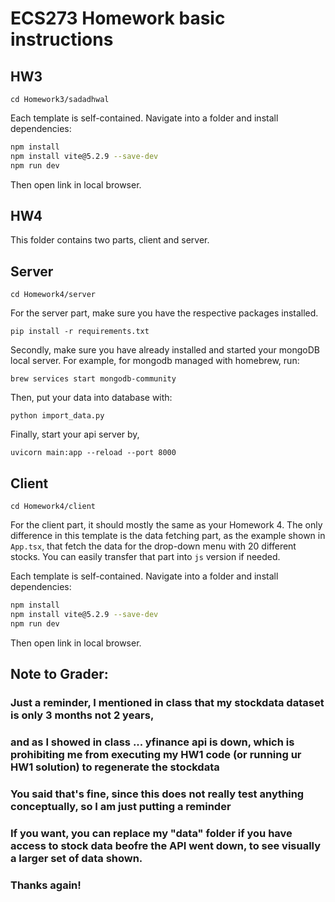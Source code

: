 # ECS273 Homework basic instructions 

## HW3
```
cd Homework3/sadadhwal
```

Each template is self-contained. Navigate into a folder and install dependencies:
```bash
npm install
npm install vite@5.2.9 --save-dev
npm run dev
```
Then open link in local browser.

## HW4

This folder contains two parts, client and server.

## Server
```
cd Homework4/server

```
For the server part, make sure you have the respective packages installed.

```
pip install -r requirements.txt
```

Secondly, make sure you have already installed and started your mongoDB local server.
For example, for mongodb managed with homebrew, run:

```
brew services start mongodb-community
```

Then, put your data into database with:

```
python import_data.py
```

Finally, start your api server by,

```
uvicorn main:app --reload --port 8000
```

## Client
```
cd Homework4/client
```
For the client part, it should mostly the same as your Homework 4. The only difference in this template is the data fetching part, as the example shown in `App.tsx`, that fetch the data for the drop-down menu with 20 different stocks. You can easily transfer that part into `js` version if needed.

<!-- ```
cd client
npm install
npm run dev
``` -->
Each template is self-contained. Navigate into a folder and install dependencies:
```bash
npm install
npm install vite@5.2.9 --save-dev
npm run dev
```
Then open link in local browser.







## Note to Grader:
### Just a reminder, I mentioned in class that my stockdata dataset is only 3 months not 2 years, 
### and as I showed in class ... yfinance api is down, which is prohibiting me from executing my HW1 code (or running ur HW1 solution) to regenerate the stockdata
### You said that's fine, since this does not really test anything conceptually, so I am just putting a reminder 

### If you want, you can replace my "data" folder if you have access to stock data beofre the API went down, to see visually a larger set of data shown.

### Thanks again!
